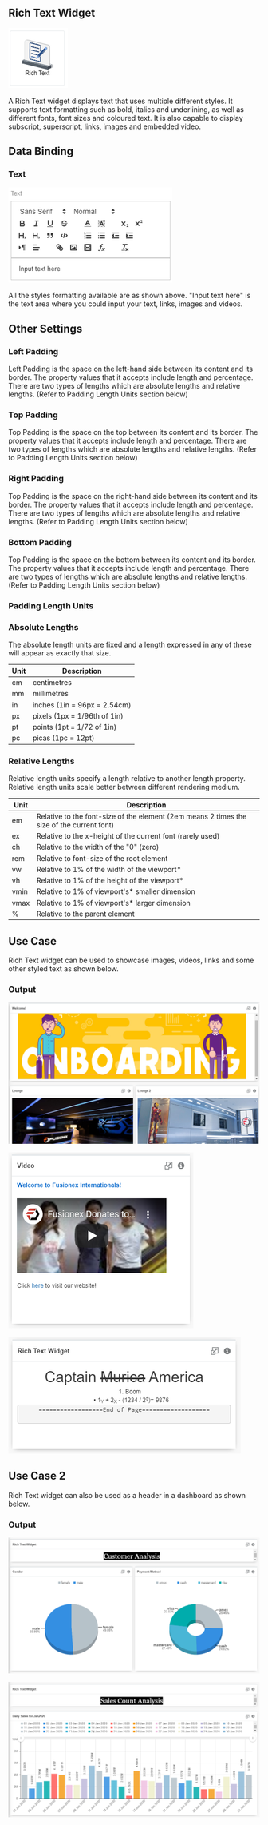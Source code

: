 ## Rich Text Widget

![Rich Text](./images/rich-text/rich-text.PNG)

A Rich Text widget displays text that uses multiple different styles. It supports text formatting such as bold, italics and underlining, as well as different fonts, font sizes and coloured text. It is also capable to display subscript, superscript, links, images and embedded video.

## Data Binding
### Text
![Text Area](./images/rich-text/rich-text-text-area.PNG)

All the styles formatting available are as shown above. "Input text here" is the text area where you could input your text, links, images and videos.

## Other Settings

### Left Padding
Left Padding is the space on the left-hand side between its content and its border. The property values that it accepts include length and percentage. There are two types of lengths which are absolute lengths and relative lengths. (Refer to Padding Length Units section below)

### Top Padding
Top Padding is the space on the top between its content and its border. The property values that it accepts include length and percentage. There are two types of lengths which are absolute lengths and relative lengths. (Refer to Padding Length Units section below)

### Right Padding
Top Padding is the space on the right-hand side between its content and its border. The property values that it accepts include length and percentage. There are two types of lengths which are absolute lengths and relative lengths. (Refer to Padding Length Units section below)

### Bottom Padding
Top Padding is the space on the bottom between its content and its border. The property values that it accepts include length and percentage. There are two types of lengths which are absolute lengths and relative lengths. (Refer to Padding Length Units section below)

### Padding Length Units
### Absolute Lengths
The absolute length units are fixed and a length expressed in any of these will appear as exactly that size. 

|Unit|Description|
|---|---|
|cm|centimetres|
|mm|millimetres|
|in|inches (1in = 96px = 2.54cm)|
|px|pixels (1px = 1/96th of 1in)|
|pt|points (1pt = 1/72 of 1in)|
|pc|picas (1pc = 12pt)|

### Relative Lengths
Relative length units specify a length relative to another length property. Relative length units scale better between different rendering medium.

|Unit|Description|
|---|---|
|em|Relative to the font-size of the element (2em means 2 times the size of the current font)
|ex|Relative to the x-height of the current font (rarely used)|
|ch|Relative to the width of the "0" (zero)|
|rem|Relative to font-size of the root element|
|vw|Relative to 1% of the width of the viewport*|
|vh|Relative to 1% of the height of the viewport*|
|vmin|Relative to 1% of viewport's* smaller dimension|
|vmax|Relative to 1% of viewport's* larger dimension|
|%|Relative to the parent element|

## Use Case
Rich Text widget can be used to showcase images, videos, links and some other styled text as shown below. 

### Output
![Output 1](./images/rich-text/rich-text-output-1.PNG)

![Output 2](./images/rich-text/rich-text-output-2.PNG)

![Output 3](./images/rich-text/rich-text-output-3.PNG)

## Use Case 2
Rich Text widget can also be used as a header in a dashboard as shown below.

### Output
![Output 4](./images/rich-text/rich-text-output-4.PNG)

![Output 5](./images/rich-text/rich-text-output-5.PNG)